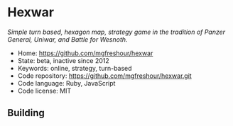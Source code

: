 # Hexwar

_Simple turn based, hexagon map, strategy game in the tradition of Panzer General, Uniwar, and Battle for Wesnoth._

- Home: https://github.com/mgfreshour/hexwar
- State: beta, inactive since 2012
- Keywords: online, strategy, turn-based
- Code repository: https://github.com/mgfreshour/hexwar.git
- Code language: Ruby, JavaScript
- Code license: MIT

## Building

